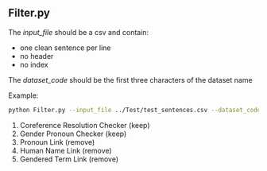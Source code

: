 ## Filter.py

The *input_file* should be a csv and contain:

- one clean sentence per line
- no header
- no index

The *dataset_code* should be the first three characters of the dataset name


Example:
```bash
python Filter.py --input_file ../Test/test_sentences.csv --dataset_code TES
```

1. Coreference Resolution Checker (keep)
2. Gender Pronoun Checker (keep)
3. Pronoun Link (remove)
4. Human Name Link (remove)
5. Gendered Term Link (remove)
